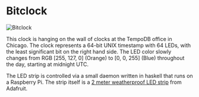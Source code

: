 # Bitclock

![Bitclock](http://github.com/blakesmith/bitclock/img/animated.gif)

This clock is hanging on the wall of clocks at the TempoDB office in
Chicago. The clock represents a 64-bit UNIX timestamp with 64 LEDs,
with the least significant bit on the right hand side. The LED color
slowly changes from RGB [255, 127, 0] (Orange) to [0, 0, 255] (Blue)
throughout the day, starting at midnight UTC.

The LED strip is controlled via a small daemon written in haskell that
runs on a Raspberry Pi. The strip itself is a
[2 meter weatherproof LED strip](http://www.adafruit.com/products/306)
from Adafruit.

